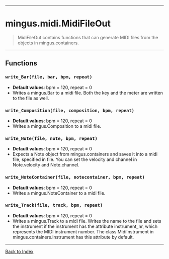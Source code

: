 
---


# mingus.midi.MidiFileOut #



> MidiFileOut contains functions that can generate MIDI files from the
> objects in mingus.containers.




---


## Functions ##

### `write_Bar(file, bar, bpm, repeat)` ###

  * **Default values**: bpm = 120, repeat = 0
  * Writes a mingus.Bar to a midi file. Both the key and the meter are written to the file as well.

### `write_Composition(file, composition, bpm, repeat)` ###

  * **Default values**: bpm = 120, repeat = 0
  * Writes a mingus.Composition to a midi file.

### `write_Note(file, note, bpm, repeat)` ###

  * **Default values**: bpm = 120, repeat = 0
  * Expects a Note object from mingus.containers and saves it into a midi file, specified in file. You can set the velocity and channel in Note.velocity and Note.channel.

### `write_NoteContainer(file, notecontainer, bpm, repeat)` ###

  * **Default values**: bpm = 120, repeat = 0
  * Writes a mingus.NoteContainer to a midi file.

### `write_Track(file, track, bpm, repeat)` ###

  * **Default values**: bpm = 120, repeat = 0
  * Writes a mingus.Track to a midi file. Writes the name to the file and sets the instrument if the instrument has the attribute instrument\_nr, which represents the MIDI instrument number. The class MidiInstrument in mingus.containers.Instrument has this attribute by default.


---


[Back to Index](mingusIndex.md)